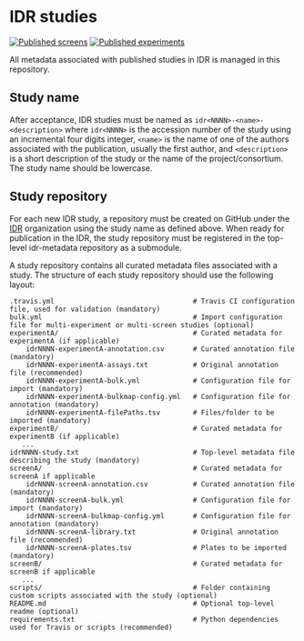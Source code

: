 # IDR studies

[![Published screens](https://img.shields.io/badge/dynamic/json.svg?label=Published%20&url=http%3A%2F%2Fidr.openmicroscopy.org%2Fapi%2Fv0%2Fm%2Fscreens%2F%3Flimit%3D0&query=meta.totalCount&colorB=blue&suffix=%20high%20content%20screens)](https://idr.openmicroscopy.org) [![Published experiments](https://img.shields.io/badge/dynamic/json.svg?label=Published%20&url=http%3A%2F%2Fidr.openmicroscopy.org%2Fapi%2Fv0%2Fm%2Fprojects%2F%3Flimit%3D0&query=meta.totalCount&colorB=blue&suffix=%20experiments)](https://idr.openmicroscopy.org)

All metadata associated with published studies in IDR is managed in this
repository.

## Study name 

After acceptance, IDR studies must be named as `idr<NNNN>-<name>-<description>`
where `idr<NNNN>` is the accession number of the study using an incremental
four digits integer, `<name>` is the name of one of the authors associated
with the publication, usually the first author, and `<description>` is a short
description of the study or the name of the project/consortium. The study name
should be lowercase.

## Study repository 

For each new IDR study, a repository must be created on GitHub under the [IDR](http://github.com/IDR/) organization using the study name as defined above. When ready for publication in the IDR, the study repository must be
registered in the top-level idr-metadata repository as a submodule.

A study repository contains all curated metadata files associated with a study.
The structure of each study repository should use the following layout:

    .travis.yml                                  # Travis CI configuration file, used for validation (mandatory)
    bulk.yml                                     # Import configuration file for multi-experiment or multi-screen studies (optional)
    experimentA/                                 # Curated metadata for experimentA (if applicable)
        idrNNNN-experimentA-annotation.csv       # Curated annotation file (mandatory)
        idrNNNN-experimentA-assays.txt           # Original annotation file (recommended)
        idrNNNN-experimentA-bulk.yml             # Configuration file for import (mandatory)
        idrNNNN-experimentA-bulkmap-config.yml   # Configuration file for annotation (mandatory)
        idrNNNN-experimentA-filePaths.tsv        # Files/folder to be imported (mandatory)
    experimentB/                                 # Curated metadata for experimentB (if applicable)
       ...
    idrNNNN-study.txt                            # Top-level metadata file describing the study (mandatory)
    screenA/                                     # Curated metadata for screenA if applicable
        idrNNNN-screenA-annotation.csv           # Curated annotation file (mandatory)
        idrNNNN-screenA-bulk.yml                 # Configuration file for import (mandatory)
        idrNNNN-screenA-bulkmap-config.yml       # Configuration file for annotation (mandatory)
        idrNNNN-screenA-library.txt              # Original annotation file (recommended)
        idrNNNN-screenA-plates.tsv               # Plates to be imported (mandatory)
    screenB/                                     # Curated metadata for screenB if applicable
       ...
    scripts/                                     # Folder containing custom scripts associated with the study (optional)
    README.md                                    # Optional top-level readme (optional)
    requirements.txt                             # Python dependencies used for Travis or scripts (recommended)
